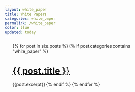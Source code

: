 ```yaml
---
layout: white_paper
title: White Papers
categories: white_paper
permalink: /white_paper
color: blue
updated: today
---
```


<ul>
{% for post in site.posts %}
    {% if post.categories contains "white_paper" %}
        <h1><a href="{{ post.url }}">{{ post.title }}</a></h1>
        {{post.excerpt}}
    {% endif %}
{% endfor %}
</ul>
